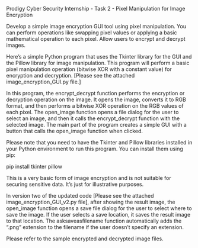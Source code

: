 Prodigy Cyber Security Internship - Task 2 - Pixel Manipulation for Image Encryption

Develop a simple image encryption GUI tool using pixel manipulation. You can perform operations like swapping pixel values or applying a basic mathematical operation to each pixel. Allow users to encrypt and decrypt images.

Here’s a simple Python program that uses the Tkinter library for the GUI and the Pillow library for image manipulation. This program will perform a basic pixel manipulation operation (bitwise XOR with a constant value) for encryption and decryption. [Please see the attached image_encryption_GUI.py file.]

In this program, the encrypt_decrypt function performs the encryption or decryption operation on the image. It opens the image, converts it to RGB format, and then performs a bitwise XOR operation on the RGB values of each pixel. The open_image function opens a file dialog for the user to select an image, and then it calls the encrypt_decrypt function with the selected image. The main part of the program creates a simple GUI with a button that calls the open_image function when clicked.

Please note that you need to have the Tkinter and Pillow libraries installed in your Python environment to run this program. You can install them using pip:

pip install tkinter pillow

This is a very basic form of image encryption and is not suitable for securing sensitive data. It’s just for illustrative purposes.

In version two of the updated code [Please see the attached image_encryption_GUI_v2.py file], after showing the result image, the open_image function opens a save file dialog for the user to select where to save the image. If the user selects a save location, it saves the result image to that location. The asksaveasfilename function automatically adds the “.png” extension to the filename if the user doesn’t specify an extension.

Please refer to the sample encrypted and decrypted image files.
